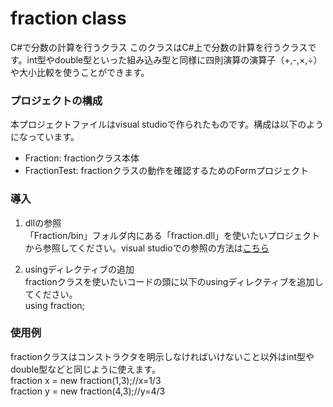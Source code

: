 # fraction class
C#で分数の計算を行うクラス
このクラスはC#上で分数の計算を行うクラスです。int型やdouble型といった組み込み型と同様に四則演算の演算子（+,-,×,÷）や大小比較を使うことができます。

### プロジェクトの構成
本プロジェクトファイルはvisual studioで作られたものです。構成は以下のようになっています。
* Fraction: fractionクラス本体
* FractionTest: fractionクラスの動作を確認するためのFormプロジェクト

### 導入
1. dllの参照  
「Fraction/bin」フォルダ内にある「fraction.dll」を使いたいプロジェクトから参照してください。visual studioでの参照の方法は[こちら](https://msdn.microsoft.com/ja-jp/library/7314433t(v=vs.90).aspx)

2. usingディレクティブの追加  
fractionクラスを使いたいコードの頭に以下のusingディレクティブを追加してください。  
    using fraction;

### 使用例

fractionクラスはコンストラクタを明示しなければいけないこと以外はint型やdouble型などと同じように使えます。  
    fraction x = new fraction(1,3);//x=1/3    
    fraction y = new fraction(4,3);//y=4/3
